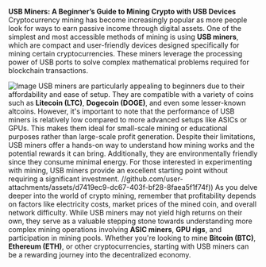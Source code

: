 **USB Miners: A Beginner’s Guide to Mining Crypto with USB Devices**
Cryptocurrency mining has become increasingly popular as more people look for ways to earn passive income through digital assets. One of the simplest and most accessible methods of mining is using **USB miners**, which are compact and user-friendly devices designed specifically for mining certain cryptocurrencies. These miners leverage the processing power of USB ports to solve complex mathematical problems required for blockchain transactions.

![Image](https://github.com/user-attachments/assets/d7419ec9-dc67-403f-bf28-8faea5f1f74f)
USB miners are particularly appealing to beginners due to their affordability and ease of setup. They are compatible with a variety of coins such as **Litecoin (LTC)**, **Dogecoin (DOGE)**, and even some lesser-known altcoins. However, it's important to note that the performance of USB miners is relatively low compared to more advanced setups like ASICs or GPUs. This makes them ideal for small-scale mining or educational purposes rather than large-scale profit generation.
Despite their limitations, USB miners offer a hands-on way to understand how mining works and the potential rewards it can bring. Additionally, they are environmentally friendly since they consume minimal energy. For those interested in experimenting with mining, USB miners provide an excellent starting point without requiring a significant investment.
 //github.com/user-attachments/assets/d7419ec9-dc67-403f-bf28-8faea5f1f74f))
As you delve deeper into the world of crypto mining, remember that profitability depends on factors like electricity costs, market prices of the mined coin, and overall network difficulty. While USB miners may not yield high returns on their own, they serve as a valuable stepping stone towards understanding more complex mining operations involving **ASIC miners**, **GPU rigs**, and participation in mining pools. Whether you're looking to mine **Bitcoin (BTC)**, **Ethereum (ETH)**, or other cryptocurrencies, starting with USB miners can be a rewarding journey into the decentralized economy.
